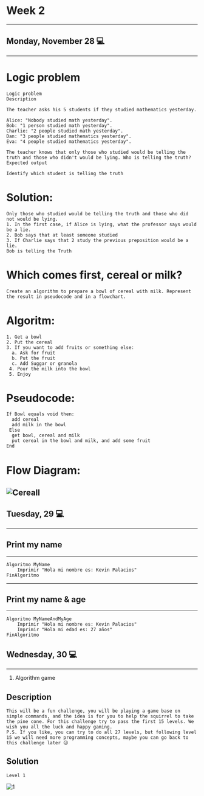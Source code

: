 # Week 2
---
## Monday, November 28 💻
---
# Logic problem
```
Logic problem
Description

The teacher asks his 5 students if they studied mathematics yesterday.

Alice: "Nobody studied math yesterday".
Bob: "1 person studied math yesterday".
Charlie: "2 people studied math yesterday".
Dan: "3 people studied mathematics yesterday".
Eva: "4 people studied mathematics yesterday".

The teacher knows that only those who studied would be telling the truth and those who didn't would be lying. Who is telling the truth?
Expected output

Identify which student is telling the truth
```
# Solution: 
```
Only those who studied would be telling the truth and those who did not would be lying. 
1. In the first case, if Alice is lying, what the professor says would be a lie.
2. Bob says that at least someone studied
3. If Charlie says that 2 study the previous preposition would be a lie.
Bob is telling the Truth
```
# Which comes first, cereal or milk?
```
Create an algorithm to prepare a bowl of cereal with milk. Represent the result in pseudocode and in a flowchart.
```
# Algoritm: 
```
1. Get a bowl 
2. Put the cereal
3. If you want to add fruits or something else:
  a. Ask for fruit
  b. Put the fruit
  c. Add Suggar or granola
 4. Pour the milk into the bowl
 5. Enjoy
```
# Pseudocode: 
```
If Bowl equals void then:
  add cereal
  add milk in the bowl
 Else
  get bowl, cereal and milk
  put cereal in the bowl and milk, and add some fruit
End
```
# Flow Diagram:
![Cereall](https://user-images.githubusercontent.com/95326781/204409065-4c3bb78a-8dfa-4209-8ade-76681a3fb382.jpg)
---
## Tuesday, 29 💻
---
## Print my name
---
```
Algoritmo MyName
	Imprimir "Hola mi nombre es: Kevin Palacios"
FinAlgoritmo
```
---
## Print my name & age
---
```
Algoritmo MyNameAndMyAge
	Imprimir "Hola mi nombre es: Kevin Palacios"
	Imprimir "Hola mi edad es: 27 años"
FinAlgoritmo

```
## Wednesday, 30 💻
---
1. Algorithm game
## Description
```
This will be a fun challenge, you will be playing a game base on simple commands, and the idea is for you to help the squirrel to take the pine cone. For this challenge try to pass the first 15 levels. We wish you all the luck and happy gaming.
P.S. If you like, you can try to do all 27 levels, but following level 15 we will need more programming concepts, maybe you can go back to this challenge later 😉
```
## Solution
```
Level 1
```
![1](https://user-images.githubusercontent.com/95326781/204929777-d9e50fc1-da5a-408e-b352-8bd56ae55455.jpg)

